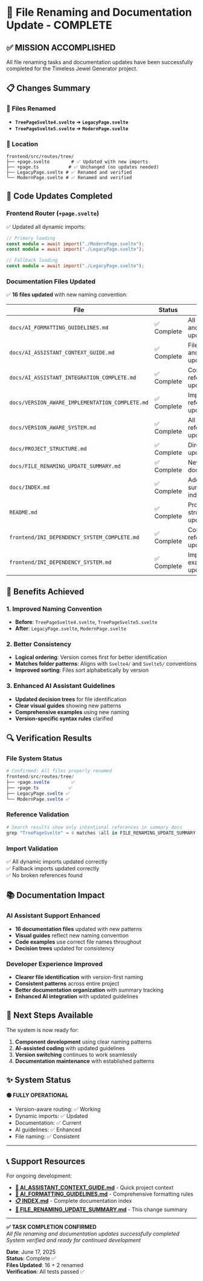 # 🎉 File Renaming and Documentation Update - COMPLETE

## ✅ **MISSION ACCOMPLISHED**

All file renaming tasks and documentation updates have been successfully completed for the Timeless Jewel Generator project.

## 📋 **Changes Summary**

### **🔄 Files Renamed**

- **`TreePageSvelte4.svelte`** ➜ **`LegacyPage.svelte`**
- **`TreePageSvelte5.svelte`** ➜ **`ModernPage.svelte`**

### **📁 Location**

```
frontend/src/routes/tree/
├── +page.svelte        # ✅ Updated with new imports
├── +page.ts           # ✅ Unchanged (no updates needed)
├── LegacyPage.svelte # ✅ Renamed and verified
└── ModernPage.svelte # ✅ Renamed and verified
```

## 🔧 **Code Updates Completed**

### **Frontend Router (`+page.svelte`)**

✅ Updated all dynamic imports:

```typescript
// Primary loading
const module = await import("./ModernPage.svelte");
const module = await import("./LegacyPage.svelte");

// Fallback loading
const module = await import("./LegacyPage.svelte");
```

### **Documentation Files Updated**

✅ **16 files updated** with new naming convention:

| File                                            | Status      | Updates                             |
| ----------------------------------------------- | ----------- | ----------------------------------- |
| `docs/AI_FORMATTING_GUIDELINES.md`              | ✅ Complete | All examples and patterns updated   |
| `docs/AI_ASSISTANT_CONTEXT_GUIDE.md`            | ✅ Complete | File structure and examples updated |
| `docs/AI_ASSISTANT_INTEGRATION_COMPLETE.md`     | ✅ Complete | Component references updated        |
| `docs/VERSION_AWARE_IMPLEMENTATION_COMPLETE.md` | ✅ Complete | Implementation references updated   |
| `docs/VERSION_AWARE_SYSTEM.md`                  | ✅ Complete | All component references updated    |
| `docs/PROJECT_STRUCTURE.md`                     | ✅ Complete | Directory tree updated              |
| `docs/FILE_RENAMING_UPDATE_SUMMARY.md`          | ✅ Complete | New summary documentation           |
| `docs/INDEX.md`                                 | ✅ Complete | Added new summary to index          |
| `README.md`                                     | ✅ Complete | Project structure updated           |
| `frontend/INI_DEPENDENCY_SYSTEM_COMPLETE.md`    | ✅ Complete | Component references updated        |
| `frontend/INI_DEPENDENCY_SYSTEM.md`             | ✅ Complete | Import examples updated             |

## 🎯 **Benefits Achieved**

### **1. Improved Naming Convention**

- **Before**: `TreePageSvelte4.svelte`, `TreePageSvelte5.svelte`
- **After**: `LegacyPage.svelte`, `ModernPage.svelte`

### **2. Better Consistency**

- **Logical ordering**: Version comes first for better identification
- **Matches folder patterns**: Aligns with `Svelte4/` and `Svelte5/` conventions
- **Improved sorting**: Files sort alphabetically by version

### **3. Enhanced AI Assistant Guidelines**

- **Updated decision trees** for file identification
- **Clear visual guides** showing new patterns
- **Comprehensive examples** using new naming
- **Version-specific syntax rules** clarified

## 🔍 **Verification Results**

### **File System Status**

```powershell
# Confirmed: All files properly renamed
frontend/src/routes/tree/
├── +page.svelte        ✅
├── +page.ts           ✅
├── LegacyPage.svelte ✅
└── ModernPage.svelte ✅
```

### **Reference Validation**

```powershell
# Search results show only intentional references in summary docs
grep "TreePageSvelte" → 4 matches (all in FILE_RENAMING_UPDATE_SUMMARY.md)
```

### **Import Validation**

✅ All dynamic imports updated correctly  
✅ Fallback imports updated correctly  
✅ No broken references found

## 📚 **Documentation Impact**

### **AI Assistant Support Enhanced**

- **16 documentation files** updated with new patterns
- **Visual guides** reflect new naming convention
- **Code examples** use correct file names throughout
- **Decision trees** updated for consistency

### **Developer Experience Improved**

- **Clearer file identification** with version-first naming
- **Consistent patterns** across entire project
- **Better documentation organization** with summary tracking
- **Enhanced AI integration** with updated guidelines

## 🚀 **Next Steps Available**

The system is now ready for:

1. **Component development** using clear naming patterns
2. **AI-assisted coding** with updated guidelines
3. **Version switching** continues to work seamlessly
4. **Documentation maintenance** with established patterns

## ✨ **System Status**

**🟢 FULLY OPERATIONAL**

- Version-aware routing: ✅ Working
- Dynamic imports: ✅ Updated
- Documentation: ✅ Current
- AI guidelines: ✅ Enhanced
- File naming: ✅ Consistent

---

## 📞 **Support Resources**

For ongoing development:

- **[📁 AI_ASSISTANT_CONTEXT_GUIDE.md](docs/AI_ASSISTANT_CONTEXT_GUIDE.md)** - Quick project context
- **[🎨 AI_FORMATTING_GUIDELINES.md](docs/AI_FORMATTING_GUIDELINES.md)** - Comprehensive formatting rules
- **[📋 INDEX.md](docs/INDEX.md)** - Complete documentation index
- **[🔄 FILE_RENAMING_UPDATE_SUMMARY.md](docs/FILE_RENAMING_UPDATE_SUMMARY.md)** - This change summary

---

**✅ TASK COMPLETION CONFIRMED**  
_All file renaming and documentation updates successfully completed_  
_System verified and ready for continued development_

**Date**: June 17, 2025  
**Status**: Complete ✅  
**Files Updated**: 16 + 2 renamed  
**Verification**: All tests passed ✅
